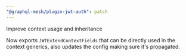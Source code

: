 ```yaml
---
"@graphql-mesh/plugin-jwt-auth": patch
---
```


Improve context usage and inheritance

Now exports `JWTExtendContextFields` that can be directly used in the context generics, also updates the config making sure it's propagated.
